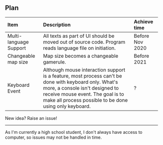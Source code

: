 ## Plan

| Item | Description | Achieve time |
| :--- | :---------- | :----------- |
| Multi-language Support | All texts as part of UI should be moved out of source code. Program reads language file on initiation. | Before Nov 2020 |
| Changeable map size | Map size becomes a changeable gamerule. | Before 2021 |
| Keyboard Event | Although mouse interaction support is a feature, most process can't be done with keyboard only. What's more, a console isn't designed to receive mouse event. The goal is to make all process possible to be done using only keyboard. | ? |

New idea? Raise an issue!

---

As I'm currently a high school student, I don't always have access to computer, so issues may not be handled in time.